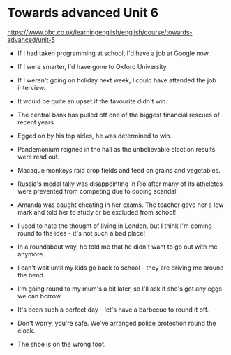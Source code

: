 
# Towards advanced Unit 6

https://www.bbc.co.uk/learningenglish/english/course/towards-advanced/unit-5

* If I had taken programming at school, I'd have a job at Google now.

* If I were smarter, I'd have gone to Oxford University.

* If I weren't going on holiday next week, I could have attended the job interview.

* It would be quite an upset if the favourite didn't win.

* The central bank has pulled off one of the biggest financial rescues of recent years.

* Egged on by his top aides, he was determined to win.

* Pandemonium reigned in the hall as the unbelievable election results were read out.

* Macaque monkeys raid crop fields and feed on grains and vegetables.

* Russia's medal tally was disappointing in Rio after many of its atheletes were prevented from competing due to doping scandal.

* Amanda was caught cheating in her exams. The teacher gave her a low mark and told her to study or be excluded from school!

* I used to hate the thought of living in London, but I think I'm coming round to the idea - it's not such a bad place!

* In a roundabout way, he told me that he didn't want to go out with me anymore.

* I can't wait until my kids go back to school - they are driving me around the bend.

* I'm going round to my mum's a bit later, so I'll ask if she's got any eggs we can borrow.

* It's been such a perfect day - let's have a barbecue to round it off.

* Don't worry, you're safe. We've arranged police protection round the clock.

* The shoe is on the wrong foot.
